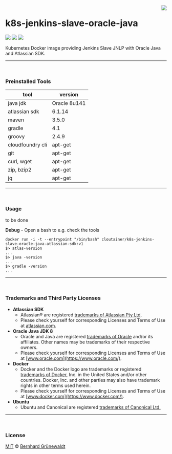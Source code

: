 <img src="https://cloutainer.github.io/documentation/images/cloutainer.svg?v5" align="right">

# k8s-jenkins-slave-oracle-java

[![](https://codeclou.github.io/doc/badges/generated/docker-image-size-1000.svg)](https://hub.docker.com/r/cloutainer/k8s-jenkins-slave-oracle-java/tags/) [![](https://codeclou.github.io/doc/badges/generated/docker-from-ubuntu-16.04.svg)](https://www.ubuntu.com/) [![](https://codeclou.github.io/doc/badges/generated/docker-run-as-non-root.svg)](https://docs.docker.com/engine/reference/builder/#/user)

Kubernetes Docker image providing Jenkins Slave JNLP with Oracle Java and Atlassian SDK.

-----
&nbsp;

### Preinstalled Tools

| tool | version |
|------|---------|
| java jdk | Oracle 8u141 |
| atlassian sdk | 6.1.14 |
| maven | 3.5.0 |
| gradle | 4.1 |
| groovy | 2.4.9 |
| cloudfoundry cli | apt-get |
| git | apt-get |
| curl, wget | apt-get |
| zip, bzip2 | apt-get |
| jq | apt-get |

-----
&nbsp;

### Usage

to be done


**Debug** - Open a bash to e.g. check the tools

```
docker run -i -t --entrypoint "/bin/bash" cloutainer/k8s-jenkins-slave-oracle-java-atlassian-sdk:v1
$> atlas-version
...
$> java -version
...
$> gradle -version
...
```
-----
&nbsp;

### Trademarks and Third Party Licenses

 * **Atlassian SDK**
   * Atlassian® are registered [trademarks of Atlassian Pty Ltd](https://de.atlassian.com/legal/trademark).
   * Please check yourself for corresponding Licenses and Terms of Use at [atlassian.com](https://atlassian.com).
 * **Oracle Java JDK 8**
   * Oracle and Java are registered [trademarks of Oracle](https://www.oracle.com/legal/trademarks.html) and/or its affiliates. Other names may be trademarks of their respective owners.
   * Please check yourself for corresponding Licenses and Terms of Use at [www.oracle.com](https://www.oracle.com/).
 * **Docker**
   * Docker and the Docker logo are trademarks or registered [trademarks of Docker](https://www.docker.com/trademark-guidelines), Inc. in the United States and/or other countries. Docker, Inc. and other parties may also have trademark rights in other terms used herein.
   * Please check yourself for corresponding Licenses and Terms of Use at [www.docker.com](https://www.docker.com/).
 * **Ubuntu**
   * Ubuntu and Canonical are registered [trademarks of Canonical Ltd.](https://www.ubuntu.com/legal/short-terms)

-----
&nbsp;

### License

[MIT](https://github.com/cloutainer/k8s-jenkins-slave-oracle-java-atlassian-sdk/blob/master/LICENSE) © [Bernhard Grünewaldt](https://github.com/clouless)
